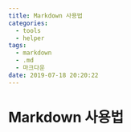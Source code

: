 ```yaml
---
title: Markdown 사용법
categories:
  - tools
  - helper
tags:
  - markdown
  - .md
  - 마크다운
date: 2019-07-18 20:20:22
---
```



# Markdown 사용법
